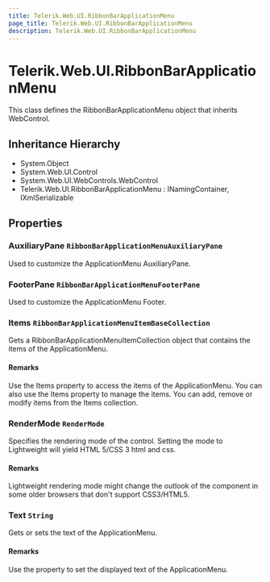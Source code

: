 ```yaml
---
title: Telerik.Web.UI.RibbonBarApplicationMenu
page_title: Telerik.Web.UI.RibbonBarApplicationMenu
description: Telerik.Web.UI.RibbonBarApplicationMenu
---
```


# Telerik.Web.UI.RibbonBarApplicationMenu

This class defines the RibbonBarApplicationMenu object that inherits WebControl.

## Inheritance Hierarchy

* System.Object
* System.Web.UI.Control
* System.Web.UI.WebControls.WebControl
* Telerik.Web.UI.RibbonBarApplicationMenu : INamingContainer, IXmlSerializable

## Properties

###  AuxiliaryPane `RibbonBarApplicationMenuAuxiliaryPane`

Used to customize the ApplicationMenu AuxiliaryPane.

###  FooterPane `RibbonBarApplicationMenuFooterPane`

Used to customize the ApplicationMenu Footer.

###  Items `RibbonBarApplicationMenuItemBaseCollection`

Gets a RibbonBarApplicationMenuItemCollection object that contains the items of the ApplicationMenu.

#### Remarks
Use the Items property to access the items of the ApplicationMenu. You can also use the Items property to
            	manage the items. You can add, remove or modify items from the Items collection.

###  RenderMode `RenderMode`

Specifies the rendering mode of the control. Setting the mode to Lightweight will yield
            HTML 5/CSS 3 html and css.

#### Remarks
Lightweight rendering mode might change the outlook of the component in some older browsers
            that don't support CSS3/HTML5.

###  Text `String`

Gets or sets the text of the ApplicationMenu.

#### Remarks
Use the property to set the displayed text of the ApplicationMenu.


